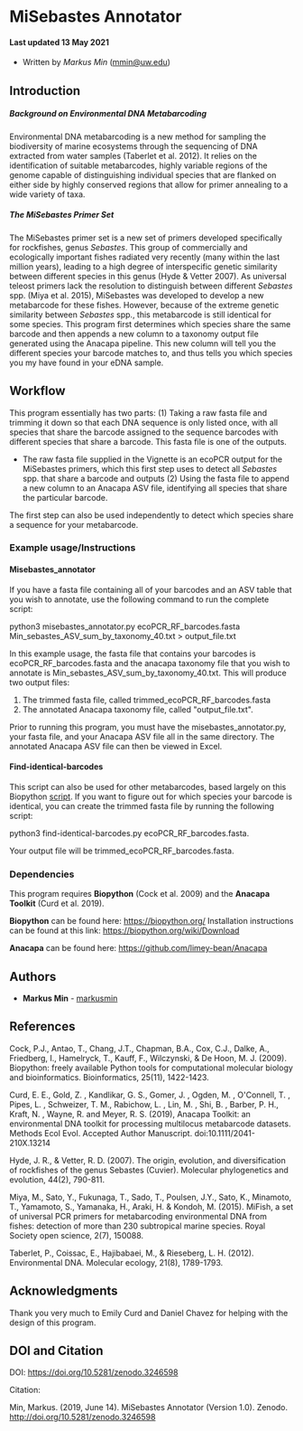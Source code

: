 # MiSebastes Annotator

#### Last updated 13 May 2021
* Written by *Markus Min* (mmin@uw.edu)

## Introduction

##### Background on Environmental DNA Metabarcoding
Environmental DNA metabarcoding is a new method for sampling the biodiversity of marine ecosystems through the sequencing of DNA extracted from water samples (Taberlet et al. 2012). It relies on the identification of suitable metabarcodes, highly variable regions of the genome capable of distinguishing individual species that are flanked on either side by highly conserved regions that allow for primer annealing to a wide variety of taxa. 

##### The MiSebastes Primer Set
The MiSebastes primer set is a new set of primers developed specifically for rockfishes, genus *Sebastes*. This group of commercially and ecologically important fishes radiated very recently (many within the last million years), leading to a high degree of interspecific genetic similarity between different species in this genus (Hyde & Vetter 2007). As universal teleost primers lack the resolution to distinguish between different *Sebastes* spp. (Miya et al. 2015), MiSebastes was developed to develop a new metabarcode for these fishes. However, because of the extreme genetic similarity between *Sebastes* spp., this metabarcode is still identical for some species. This program first determines which species share the same barcode and then appends a new column to a taxonomy output file generated using the Anacapa pipeline. This new column will tell you the different species your barcode matches to, and thus tells you which species you my have found in your eDNA sample.

## Workflow

This program essentially has two parts: 
(1) Taking a raw fasta file and trimming it down so that each DNA sequence is only listed once, with all species that share the barcode assigned to the sequence barcodes with different species that share a barcode. This fasta file is one of the outputs.
  - The raw fasta file supplied in the Vignette is an ecoPCR output for the MiSebastes primers, which this first step uses to detect all *Sebastes* spp. that share a barcode and outputs 
(2) Using the fasta file to append a new column to an Anacapa ASV file, identifying all species that share the particular barcode.

The first step can also be used independently to detect which species share a sequence for your metabarcode.

### Example usage/Instructions

#### Misebastes_annotator

If you have a fasta file containing all of your barcodes and an ASV table that you wish to annotate, use the following command to run the complete script:

python3 misebastes_annotator.py ecoPCR_RF_barcodes.fasta Min_sebastes_ASV_sum_by_taxonomy_40.txt > output_file.txt

In this example usage, the fasta file that contains your barcodes is ecoPCR_RF_barcodes.fasta and the anacapa taxonomy file that you wish to annotate is Min_sebastes_ASV_sum_by_taxonomy_40.txt. This will produce two output files:
1) The trimmed fasta file, called trimmed_ecoPCR_RF_barcodes.fasta
2) The annotated Anacapa taxonomy file, called "output_file.txt".

Prior to running this program, you must have the misebastes_annotator.py, your fasta file, and your Anacapa ASV file all in the same directory. The annotated Anacapa ASV file can then be viewed in Excel.

#### Find-identical-barcodes

This script can also be used for other metabarcodes, based largely on this Biopython [script](https://biopython.org/wiki/Sequence_Cleaner). If you want to figure out for which species your barcode is identical, you can create the trimmed fasta file by running the following script:

python3 find-identical-barcodes.py ecoPCR_RF_barcodes.fasta.

Your output file will be trimmed_ecoPCR_RF_barcodes.fasta.

### Dependencies

This program requires **Biopython** (Cock et al. 2009) and the **Anacapa Toolkit** (Curd et al. 2019).

**Biopython** can be found here: https://biopython.org/
Installation instructions can be found at this link:
https://biopython.org/wiki/Download

**Anacapa** can be found here: https://github.com/limey-bean/Anacapa

## Authors

* **Markus Min** - [markusmin](https://github.com/markusmin)

## References

Cock, P.J., Antao, T., Chang, J.T., Chapman, B.A., Cox, C.J., Dalke, A., Friedberg, I., Hamelryck, T., Kauff, F., Wilczynski, & De Hoon, M. J. (2009). Biopython: freely available Python tools for computational molecular biology and bioinformatics. Bioinformatics, 25(11), 1422-1423.

Curd, E. E., Gold, Z. , Kandlikar, G. S., Gomer, J. , Ogden, M. , O'Connell, T. , Pipes, L. , Schweizer, T. M., Rabichow, L. , Lin, M. , Shi, B. , Barber, P. H., Kraft, N. , Wayne, R. and Meyer, R. S. (2019), Anacapa Toolkit: an environmental DNA toolkit for processing multilocus metabarcode datasets. Methods Ecol Evol. Accepted Author Manuscript. doi:10.1111/2041-210X.13214

Hyde, J. R., & Vetter, R. D. (2007). The origin, evolution, and diversification of rockfishes of the genus Sebastes (Cuvier). Molecular phylogenetics and evolution, 44(2), 790-811.

Miya, M., Sato, Y., Fukunaga, T., Sado, T., Poulsen, J.Y., Sato, K., Minamoto, T., Yamamoto, S., Yamanaka, H., Araki, H. & Kondoh, M. (2015). MiFish, a set of universal PCR primers for metabarcoding environmental DNA from fishes: detection of more than 230 subtropical marine species. Royal Society open science, 2(7), 150088.

Taberlet, P., Coissac, E., Hajibabaei, M., & Rieseberg, L. H. (2012). Environmental DNA. Molecular ecology, 21(8), 1789-1793.

## Acknowledgments

Thank you very much to Emily Curd and Daniel Chavez for helping with the design of this program.

## DOI and Citation

DOI: https://doi.org/10.5281/zenodo.3246598

Citation: 

Min, Markus. (2019, June 14). MiSebastes Annotator (Version 1.0). Zenodo. http://doi.org/10.5281/zenodo.3246598
